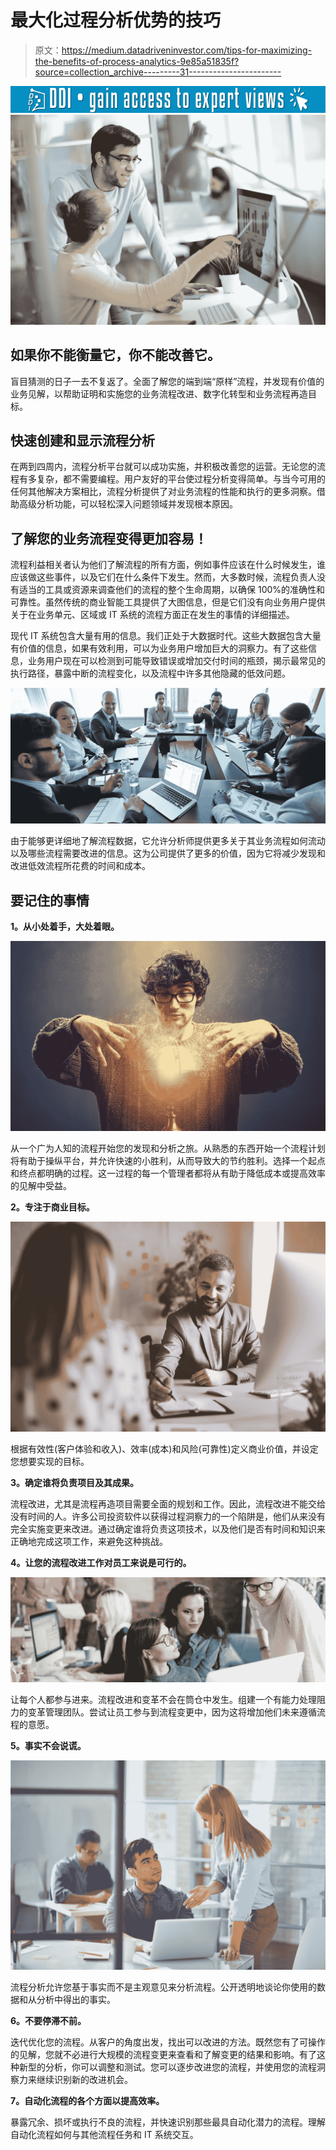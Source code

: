 # 最大化过程分析优势的技巧

> 原文：<https://medium.datadriveninvestor.com/tips-for-maximizing-the-benefits-of-process-analytics-9e85a51835f?source=collection_archive---------31----------------------->

[![](img/3042bb2d969b3936bd4f618a4ac16492.png)](http://www.track.datadriveninvestor.com/1B9E)![](img/b4445eeac46d15a085f2179a42539671.png)

## 如果**你不能衡量**它，**你不能改善**它。

盲目猜测的日子一去不复返了。全面了解您的端到端“原样”流程，并发现有价值的业务见解，以帮助证明和实施您的业务流程改进、数字化转型和业务流程再造目标。

## 快速创建和显示流程分析

在两到四周内，流程分析平台就可以成功实施，并积极改善您的运营。无论您的流程有多复杂，都不需要编程。用户友好的平台使过程分析变得简单。与当今可用的任何其他解决方案相比，流程分析提供了对业务流程的性能和执行的更多洞察。借助高级分析功能，可以轻松深入问题领域并发现根本原因。

## 了解您的业务流程变得更加容易！

流程利益相关者认为他们了解流程的所有方面，例如事件应该在什么时候发生，谁应该做这些事件，以及它们在什么条件下发生。然而，大多数时候，流程负责人没有适当的工具或资源来调查他们的流程的整个生命周期，以确保 100%的准确性和可靠性。虽然传统的商业智能工具提供了大图信息，但是它们没有向业务用户提供关于在业务单元、区域或 IT 系统的流程方面正在发生的事情的详细描述。

现代 IT 系统包含大量有用的信息。我们正处于大数据时代。这些大数据包含大量有价值的信息，如果有效利用，可以为业务用户增加巨大的洞察力。有了这些信息，业务用户现在可以检测到可能导致错误或增加交付时间的瓶颈，揭示最常见的执行路径，暴露中断的流程变化，以及流程中许多其他隐藏的低效问题。

![](img/57d7b849c5b12bd4182068459941cdee.png)

由于能够更详细地了解流程数据，它允许分析师提供更多关于其业务流程如何流动以及哪些流程需要改进的信息。这为公司提供了更多的价值，因为它将减少发现和改进低效流程所花费的时间和成本。

## 要记住的事情

**1。从小处着手，大处着眼。**

![](img/1ca1944ec70c8bb1266bad929337d450.png)

从一个广为人知的流程开始您的发现和分析之旅。从熟悉的东西开始一个流程计划将有助于操纵平台，并允许快速的小胜利，从而导致大的节约胜利。选择一个起点和终点都明确的过程。这一过程的每一个管理者都将从有助于降低成本或提高效率的见解中受益。

**2。专注于商业目标。**

![](img/19ba885ccce6034d91be78825e5d2401.png)

根据有效性(客户体验和收入)、效率(成本)和风险(可靠性)定义商业价值，并设定您想要实现的目标。

**3。确定谁将负责项目及其成果。**

流程改进，尤其是流程再造项目需要全面的规划和工作。因此，流程改进不能交给没有时间的人。许多公司投资软件以获得过程洞察力的一个陷阱是，他们从来没有完全实施变更来改进。通过确定谁将负责这项技术，以及他们是否有时间和知识来正确地完成这项工作，来避免这种挑战。

**4。让您的流程改进工作对员工来说是可行的。**

![](img/8af2095a15e23edbbde18f3ac05e5bc3.png)

让每个人都参与进来。流程改进和变革不会在筒仓中发生。组建一个有能力处理阻力的变革管理团队。尝试让员工参与到流程变更中，因为这将增加他们未来遵循流程的意愿。

**5。事实不会说谎。**

![](img/29224888172f051ee44f896a4fba9035.png)

流程分析允许您基于事实而不是主观意见来分析流程。公开透明地谈论你使用的数据和从分析中得出的事实。

**6。不要停滞不前。**

迭代优化您的流程。从客户的角度出发，找出可以改进的方法。既然您有了可操作的见解，您就不必进行大规模的流程变更来查看和了解变更的结果和影响。有了这种新型的分析，你可以调整和测试。您可以逐步改进您的流程，并使用您的流程洞察力来继续识别新的改进机会。

**7。自动化流程的各个方面以提高效率。**

暴露冗余、损坏或执行不良的流程，并快速识别那些最具自动化潜力的流程。理解自动化流程如何与其他流程任务和 IT 系统交互。